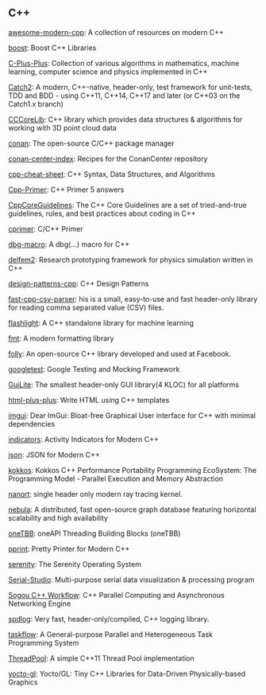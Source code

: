 ## C++
[awesome-modern-cpp](https://github.com/rigtorp/awesome-modern-cpp): A collection of resources on modern C++

[boost](https://github.com/boostorg/boost): Boost C++ Libraries

[C-Plus-Plus](https://github.com/TheAlgorithms/C-Plus-Plus): Collection of various algorithms in mathematics, machine learning, computer science and physics implemented in C++

[Catch2](https://github.com/catchorg/Catch2): A modern, C++-native, header-only, test framework for unit-tests, TDD and BDD - using C++11, C++14, C++17 and later (or C++03 on the Catch1.x branch)

[CCCoreLib](https://github.com/CloudCompare/CCCoreLib): C++ library which provides data structures & algorithms for working with 3D point cloud data

[conan](https://github.com/conan-io/conan): The open-source C/C++ package manager

[conan-center-index](https://github.com/conan-io/conan-center-index): Recipes for the ConanCenter repository

[cpp-cheat-sheet](https://github.com/gibsjose/cpp-cheat-sheet): C++ Syntax, Data Structures, and Algorithms

[Cpp-Primer](https://github.com/Mooophy/Cpp-Primer): C++ Primer 5 answers

[CppCoreGuidelines](https://github.com/isocpp/CppCoreGuidelines): The C++ Core Guidelines are a set of tried-and-true guidelines, rules, and best practices about coding in C++

[cprimer](https://github.com/andycai/cprimer): C/C++ Primer

[dbg-macro](https://github.com/sharkdp/dbg-macro): A dbg(…) macro for C++

[delfem2](https://github.com/nobuyuki83/delfem2): Research prototyping framework for physics simulation written in C++

[design-patterns-cpp](https://github.com/JakubVojvoda/design-patterns-cpp): C++ Design Patterns

[fast-cpp-csv-parser](https://github.com/ben-strasser/fast-cpp-csv-parser): his is a small, easy-to-use and fast header-only library for reading comma separated value (CSV) files.

[flashlight](https://github.com/flashlight/flashlight): A C++ standalone library for machine learning

[fmt](https://github.com/fmtlib/fmt): A modern formatting library

[folly](https://github.com/facebook/folly): An open-source C++ library developed and used at Facebook.

[googletest](https://github.com/google/googletest): Google Testing and Mocking Framework

[GuiLite](https://github.com/idea4good/GuiLite): The smallest header-only GUI library(4 KLOC) for all platforms

[html-plus-plus](https://github.com/csb6/html-plus-plus): Write HTML using C++ templates

[imgui](https://github.com/ocornut/imgui): Dear ImGui: Bloat-free Graphical User interface for C++ with minimal dependencies

[indicators](https://github.com/p-ranav/indicators): Activity Indicators for Modern C++

[json](https://github.com/nlohmann/json): JSON for Modern C++

[kokkos](https://github.com/kokkos/kokkos): Kokkos C++ Performance Portability Programming EcoSystem: The Programming Model - Parallel Execution and Memory Abstraction

[nanort](https://github.com/lighttransport/nanort): single header only modern ray tracing kernel.

[nebula](https://github.com/vesoft-inc/nebula): A distributed, fast open-source graph database featuring horizontal scalability and high availability

[oneTBB](https://github.com/oneapi-src/oneTBB): oneAPI Threading Building Blocks (oneTBB)

[pprint](https://github.com/p-ranav/pprint): Pretty Printer for Modern C++

[serenity](https://github.com/SerenityOS/serenity): The Serenity Operating System

[Serial-Studio](https://github.com/Serial-Studio/Serial-Studio): Multi-purpose serial data visualization & processing program

[Sogou C++ Workflow](https://github.com/sogou/workflow): C++ Parallel Computing and Asynchronous Networking Engine

[spdlog](https://github.com/gabime/spdlog): Very fast, header-only/compiled, C++ logging library.

[taskflow](https://github.com/taskflow/taskflow): A General-purpose Parallel and Heterogeneous Task Programming System

[ThreadPool](https://github.com/progschj/ThreadPool): A simple C++11 Thread Pool implementation

[yocto-gl](https://github.com/xelatihy/yocto-gl): Yocto/GL: Tiny C++ Libraries for Data-Driven Physically-based Graphics
